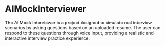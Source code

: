 # AIMockInterviewer
The AI Mock Interviewer is a project designed to simulate real interview scenarios by asking questions based on an uploaded resume. The user can respond to these questions through voice input, providing a realistic and interactive interview practice experience.
